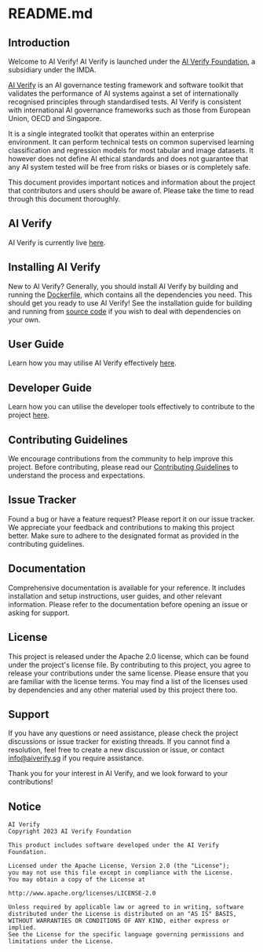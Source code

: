 # README.md

## Introduction

Welcome to AI Verify! AI Verify is launched under the [AI Verify Foundation](https://aiverifyfoundation.sg/?utm_source=Github&utm_medium=referral&utm_campaign=20230607_AI_Verify_Foundation_GitHub), a subsidiary under the IMDA.

[AI Verify](https://aiverifyfoundation.sg/what-is-ai-verify/?utm_source=Github&utm_medium=referral&utm_campaign=20230607_AI_Verify_GitHub) is an AI governance testing framework and software toolkit that validates the performance of AI systems against a set of internationally recognised principles through standardised tests. AI Verify is consistent with international AI governance frameworks such as those from European Union, OECD and Singapore.

It is a single integrated toolkit that operates within an enterprise environment. It can perform technical tests on common supervised learning classification and regression models for most tabular and image datasets. It however does not define AI ethical standards and does not guarantee that any AI system tested will be free from risks or biases or is completely safe.

This document provides important notices and information about the project that contributors and users should be aware of. Please take the time to read through this document thoroughly. 

## AI Verify
AI Verify is currently live [here](https://github.com/IMDA-BTG/aiverify).
## Installing AI Verify

New to AI Verify? Generally, you should install AI Verify by building and running the [Dockerfile](https://imda-btg.github.io/aiverify/getting-started/docker-setup/), which contains all the dependencies you need. This should get you ready to use AI Verify! See the installation guide for building and running from [source code](https://imda-btg.github.io/aiverify/getting-started/source-code-setup/) if you wish to deal with dependencies on your own. 

## User Guide

Learn how you may utilise AI Verify effectively [here](https://imda-btg.github.io/aiverify).

## Developer Guide

Learn how you can utilise the developer tools effectively to contribute to the project [here](https://imda-btg.github.io/aiverify-developer-tools/getting_started/start_here/).

## Contributing Guidelines

We encourage contributions from the community to help improve this project. Before contributing, please read our [Contributing Guidelines](https://github.com/IMDA-BTG/aiverify-developer-tools/blob/main/CONTRIBUTING.md) to understand the process and expectations.

## Issue Tracker

Found a bug or have a feature request? Please report it on our issue tracker. We appreciate your feedback and contributions to making this project better. Make sure to adhere to the designated format as provided in the contributing guidelines.

## Documentation

Comprehensive documentation is available for your reference. It includes installation and setup instructions, user guides, and other relevant information. Please refer to the documentation before opening an issue or asking for support.

## License

This project is released under the Apache 2.0 license, which can be found under the project's license file. By contributing to this project, you agree to release your contributions under the same license. Please ensure that you are familiar with the license terms. You may find a list of the licenses used by dependencies and any other material used by this project there too.

## Support

If you have any questions or need assistance, please check the project discussions or issue tracker for existing threads. If you cannot find a resolution, feel free to create a new discussion or issue, or contact info@aiverify.sg if you require assistance.

Thank you for your interest in AI Verify, and we look forward to your contributions!

## Notice

```
AI Verify
Copyright 2023 AI Verify Foundation

This product includes software developed under the AI Verify Foundation.

Licensed under the Apache License, Version 2.0 (the "License");
you may not use this file except in compliance with the License.
You may obtain a copy of the License at

http://www.apache.org/licenses/LICENSE-2.0

Unless required by applicable law or agreed to in writing, software
distributed under the License is distributed on an "AS IS" BASIS,
WITHOUT WARRANTIES OR CONDITIONS OF ANY KIND, either express or implied.
See the License for the specific language governing permissions and
limitations under the License.
```

